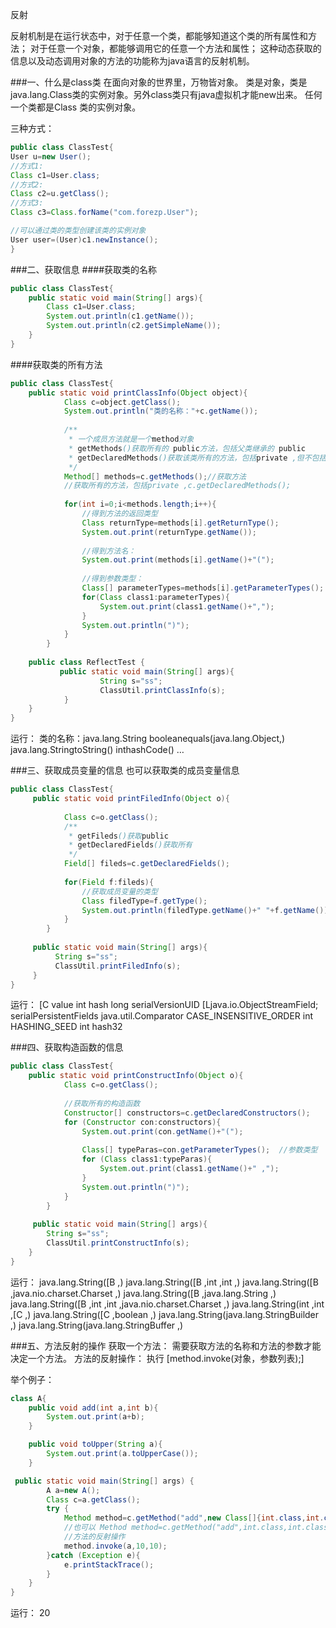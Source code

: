 反射


反射机制是在运行状态中，对于任意一个类，都能够知道这个类的所有属性和方法；
对于任意一个对象，都能够调用它的任意一个方法和属性；
这种动态获取的信息以及动态调用对象的方法的功能称为java语言的反射机制。


###一、什么是class类
在面向对象的世界里，万物皆对象。
类是对象，类是java.lang.Class类的实例对象。另外class类只有java虚拟机才能new出来。
任何一个类都是Class 类的实例对象。

三种方式：
```java
public class ClassTest{
User u=new User();
//方式1:
Class c1=User.class;
//方式2:
Class c2=u.getClass();
//方式3:
Class c3=Class.forName("com.forezp.User");

//可以通过类的类型创建该类的实例对象
User user=(User)c1.newInstance();
}
```


###二、获取信息
####获取类的名称
```java
public class ClassTest{
    public static void main(String[] args){
        Class c1=User.class;
        System.out.println(c1.getName());
        System.out.println(c2.getSimpleName()); 
    }
}
```


####获取类的所有方法
```java
public class ClassTest{
    public static void printClassInfo(Object object){
            Class c=object.getClass();
            System.out.println("类的名称："+c.getName());
    
            /**
             * 一个成员方法就是一个method对象
             * getMethods()获取所有的 public方法，包括父类继承的 public
             * getDeclaredMethods()获取该类所有的方法，包括private ,但不包括继承的方法。
             */
            Method[] methods=c.getMethods();//获取方法
            //获取所有的方法，包括private ,c.getDeclaredMethods();
    
            for(int i=0;i<methods.length;i++){
                //得到方法的返回类型
                Class returnType=methods[i].getReturnType();
                System.out.print(returnType.getName());
    
                //得到方法名：
                System.out.print(methods[i].getName()+"(");
    	
                //得到参数类型：
                Class[] parameterTypes=methods[i].getParameterTypes();
                for(Class class1:parameterTypes){
                    System.out.print(class1.getName()+",");
                }
                System.out.println(")");
            }
        }
    
    public class ReflectTest {
           public static void main(String[] args){
                    String s="ss";
                    ClassUtil.printClassInfo(s);
            }
    }
}
```

运行：
类的名称：java.lang.String
booleanequals(java.lang.Object,)
java.lang.StringtoString()
inthashCode()
…

###三、获取成员变量的信息
也可以获取类的成员变量信息
```java
public class ClassTest{
     public static void printFiledInfo(Object o){
    
            Class c=o.getClass();
            /**
             * getFileds()获取public
             * getDeclaredFields()获取所有
             */
            Field[] fileds=c.getDeclaredFields();
    
            for(Field f:fileds){
                //获取成员变量的类型
                Class filedType=f.getType();
                System.out.println(filedType.getName()+" "+f.getName());
            }
        }
    
     public static void main(String[] args){
          String s="ss";
          ClassUtil.printFiledInfo(s);
     }
}
```
运行：
[C value int hash long serialVersionUID [Ljava.io.ObjectStreamField; serialPersistentFields java.util.Comparator CASE_INSENSITIVE_ORDER int HASHING_SEED int hash32

###四、获取构造函数的信息
```java
public class ClassTest{
    public static void printConstructInfo(Object o){
            Class c=o.getClass();
    
            //获取所有的构造函数
            Constructor[] constructors=c.getDeclaredConstructors();
            for (Constructor con:constructors){
                System.out.print(con.getName()+"(");
    
                Class[] typeParas=con.getParameterTypes();	//参数类型
                for (Class class1:typeParas){
                    System.out.print(class1.getName()+" ,");
                }
                System.out.println(")");
            }
        }
    
     public static void main(String[] args){
        String s="ss";
        ClassUtil.printConstructInfo(s);
    }
}
```
运行：
java.lang.String([B ,) java.lang.String([B ,int ,int ,) java.lang.String([B ,java.nio.charset.Charset ,) java.lang.String([B ,java.lang.String ,) java.lang.String([B ,int ,int ,java.nio.charset.Charset ,) java.lang.String(int ,int ,[C ,) java.lang.String([C ,boolean ,) java.lang.String(java.lang.StringBuilder ,) java.lang.String(java.lang.StringBuffer ,)

###五、方法反射的操作
获取一个方法：
需要获取方法的名称和方法的参数才能决定一个方法。
方法的反射操作：
执行
[method.invoke(对象，参数列表);]

举个例子：
```java
class A{
    public void add(int a,int b){
        System.out.print(a+b);
    }

    public void toUpper(String a){
        System.out.print(a.toUpperCase());
    }

 public static void main(String[] args) {
        A a=new A();
        Class c=a.getClass();
        try {
            Method method=c.getMethod("add",new Class[]{int.class,int.class});
            //也可以 Method method=c.getMethod("add",int.class,int.class);
            //方法的反射操作
            method.invoke(a,10,10);
        }catch (Exception e){
            e.printStackTrace();
        }
    }
}
```
运行：
20